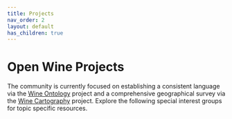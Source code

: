 ```yaml
---
title: Projects
nav_order: 2
layout: default
has_children: true
---
```


# Open Wine Projects

The community is currently focused on establishing a consistent language via the [Wine Ontology]() project and a comprehensive geographical survey via the [Wine Cartography]() project. Explore the following special interest groups for topic specific resources.